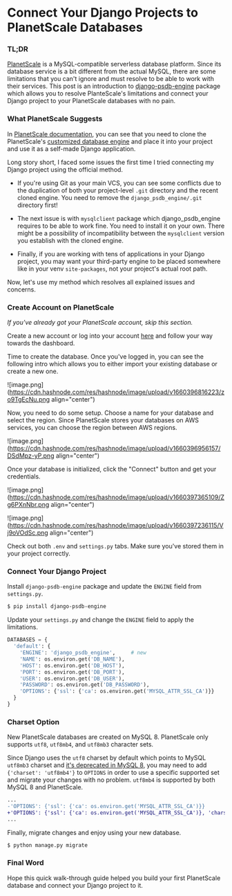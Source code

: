 # Connect Your Django Projects to PlanetScale Databases

### TL;DR
[PlanetScale](https://planetscale.com/) is a MySQL-compatible serverless database platform. Since its database service is a bit different from the actual MySQL, there are some limitations that you can't ignore and must resolve to be able to work with their services. This post is an introduction to [django-psdb-engine](https://pypi.org/project/django-psdb-engine/) package which allows you to resolve PlanteScale's limitations and connect your Django project to your PlanetScale databases with no pain.

### What PlanetScale Suggests
In [PlanetScale documentation](https://planetscale.com/docs/tutorials/connect-django-app), you can see that you need to clone the PlanetScale's [customized database engine](https://github.com/planetscale/django_psdb_engine) and place it into your project and use it as a self-made Django application.

Long story short, I faced some issues the first time I tried connecting my Django project using the official method.

- If you're using Git as your main VCS, you can see some conflicts due to the duplication of both your project-level `.git` directory and the recent cloned engine. You need to remove the `django_psdb_engine/.git` directory first!

- The next issue is with `mysqlclient` package which  django_psdb_engine requires to be able to work fine. You need to install it on your own. There might be a possibility of incompatibility between the `mysqlclient` version you establish with the cloned engine.

- Finally, if you are working with tens of applications in your Django project, you may want your third-party engine to be placed somewhere like in your venv `site-packages`, not your project's actual root path.

Now, let's use my method which resolves all explained issues and concerns.

### Create Account on PlanetScale
*If you've already got your PlanetScale account, skip this section.*

Create a new account or log into your account [here](https://auth.planetscale.com/sign-in) and follow your way towards the dashboard.

Time to create the database. Once you've logged in, you can see the following intro which allows you to either import your existing database or create a new one.

![image.png](https://cdn.hashnode.com/res/hashnode/image/upload/v1660396816223/zo9TgEcNu.png align="center")

Now, you need to do some setup. Choose a name for your database and select the region. Since PlanetScale stores your databases on AWS services, you can choose the region between AWS regions.

![image.png](https://cdn.hashnode.com/res/hashnode/image/upload/v1660396956157/DSdMpz-yP.png align="center")

Once your database is initialized, click the "Connect" button and get your credentials.

![image.png](https://cdn.hashnode.com/res/hashnode/image/upload/v1660397365109/Zg6PXnNbr.png align="center")

![image.png](https://cdn.hashnode.com/res/hashnode/image/upload/v1660397236115/Vj9oVOdSc.png align="center")

Check out both `.env` and `settings.py` tabs. Make sure you've stored them in your project correctly.

### Connect Your Django Project
Install `django-psdb-engine` package and update the `ENGINE` field from `settings.py`.

```sh
$ pip install django-psdb-engine
```

Update your `settings.py` and change the `ENGINE` field to apply the limitations.

```python
DATABASES = {
  'default': {
    'ENGINE': 'django_psdb_engine',     # new
    'NAME': os.environ.get('DB_NAME'),
    'HOST': os.environ.get('DB_HOST'),
    'PORT': os.environ.get('DB_PORT'),
    'USER': os.environ.get('DB_USER'),
    'PASSWORD': os.environ.get('DB_PASSWORD'),
    'OPTIONS': {'ssl': {'ca': os.environ.get('MYSQL_ATTR_SSL_CA')}}
  }
}
```

### Charset Option
New PlanetScale databases are created on MySQL 8. PlanetScale only supports `utf8`, `utf8mb4`, and `utf8mb3` character sets.

Since Django uses the `utf8` charset by default which points to MySQL `utf8mb3` charset and [it's deprecated in MySQL 8](https://dev.mysql.com/doc/refman/8.0/en/charset-unicode-sets.html), you may need to add `{'charset': 'utf8mb4'}` to `OPTIONS` in order to use a specific supported set and migrate your changes with no problem. `utf8mb4` is supported by both MySQL 8 and PlanetScale.

```diff
...
-'OPTIONS': {'ssl': {'ca': os.environ.get('MYSQL_ATTR_SSL_CA')}}
+'OPTIONS': {'ssl': {'ca': os.environ.get('MYSQL_ATTR_SSL_CA')}, 'charset': 'utf8mb4'}
...
```

Finally, migrate changes and enjoy using your new database.

```sh
$ python manage.py migrate
```

### Final Word
Hope this quick walk-through guide helped you build your first PlanetScale database and connect your Django project to it.